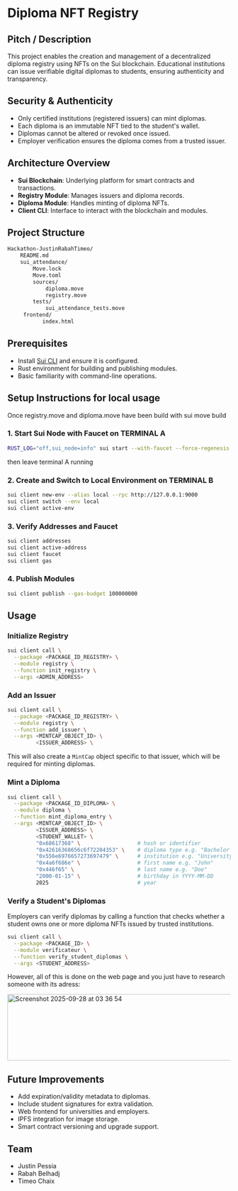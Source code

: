 #  Diploma NFT Registry

## Pitch / Description
This project enables the creation and management of a decentralized diploma registry using NFTs on the Sui blockchain. Educational institutions can issue verifiable digital diplomas to students, ensuring authenticity and transparency.

## Security & Authenticity

- Only certified institutions (registered issuers) can mint diplomas.
- Each diploma is an immutable NFT tied to the student's wallet.
- Diplomas cannot be altered or revoked once issued.
- Employer verification ensures the diploma comes from a trusted issuer.

## Architecture Overview
- **Sui Blockchain**: Underlying platform for smart contracts and transactions.
- **Registry Module**: Manages issuers and diploma records.
- **Diploma Module**: Handles minting of diploma NFTs.
- **Client CLI**: Interface to interact with the blockchain and modules.

## Project Structure

```bash
Hackathon-JustinRabahTimeo/
    README.md
    sui_attendance/
        Move.lock
        Move.toml
        sources/
            diploma.move
            registry.move
        tests/
            sui_attendance_tests.move
     frontend/
           index.html


```



## Prerequisites
- Install [Sui CLI](https://docs.sui.io/build/install) and ensure it is configured.
- Rust environment for building and publishing modules.
- Basic familiarity with command-line operations.

## Setup Instructions for local usage
Once registry.move and diploma.move have been build with sui move build
### 1. Start Sui Node with Faucet on TERMINAL A
```bash
RUST_LOG="off,sui_node=info" sui start --with-faucet --force-regenesis
```
then leave terminal A running
### 2. Create and Switch to Local Environment on TERMINAL B
```bash
sui client new-env --alias local --rpc http://127.0.0.1:9000
sui client switch --env local
sui client active-env
```

### 3. Verify Addresses and Faucet
```bash
sui client addresses
sui client active-address
sui client faucet
sui client gas
```

### 4. Publish Modules
```bash
sui client publish --gas-budget 100000000
```

## Usage

### Initialize Registry
```bash
sui client call \
  --package <PACKAGE_ID_REGISTRY> \
  --module registry \
  --function init_registry \
  --args <ADMIN_ADDRESS>
```

### Add an Issuer
```bash
sui client call \
  --package <PACKAGE_ID_REGISTRY> \
  --module registry \
  --function add_issuer \
  --args <MINTCAP_OBJECT_ID> \
         <ISSUER_ADDRESS> \
```
This will also create a `MintCap` object specific to that issuer, which will be required for minting diplomas.

### Mint a Diploma
```bash
sui client call \
  --package <PACKAGE_ID_DIPLOMA> \
  --module diploma \
  --function mint_diploma_entry \
  --args <MINTCAP_OBJECT_ID> \
         <ISSUER_ADDRESS> \
         <STUDENT_WALLET> \
         "0x68617368" \                  # hash or identifier
         "0x42616368656c6f72204353" \    # diploma type e.g. "Bachelor CS"
         "0x556e6976657273697479" \      # institution e.g. "University"
         "0x4a6f686e" \                  # first name e.g. "John"
         "0x446f65" \                    # last name e.g. "Doe"
         "2000-01-15" \                  # birthday in YYYY-MM-DD
         2025                            # year
```
### Verify a Student's Diplomas

Employers can verify diplomas by calling a function that checks whether a student owns one or more diploma NFTs issued by trusted institutions.

```bash
sui client call \
  --package <PACKAGE_ID> \
  --module verificateur \
  --function verify_student_diplomas \
  --args <STUDENT_ADDRESS>
```
However, all of this is done on the web page and you just have to research someone with its adress:


<img width="940" height="150" alt="Screenshot 2025-09-28 at 03 36 54" src="https://github.com/user-attachments/assets/c3c14f39-ea82-4260-93d8-46bfb03835a5" />


## Future Improvements

- Add expiration/validity metadata to diplomas.
- Include student signatures for extra validation.
- Web frontend for universities and employers.
- IPFS integration for image storage.
- Smart contract versioning and upgrade support.


## Team
- Justin Pessia
- Rabah Belhadj
- Timeo Chaix
